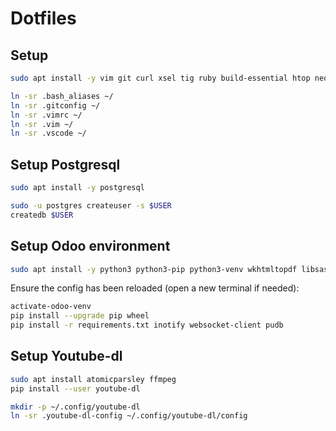 # Dotfiles

## Setup

```sh
sudo apt install -y vim git curl xsel tig ruby build-essential htop neofetch
```

```sh
ln -sr .bash_aliases ~/
ln -sr .gitconfig ~/
ln -sr .vimrc ~/
ln -sr .vim ~/
ln -sr .vscode ~/
```

## Setup Postgresql

```sh
sudo apt install -y postgresql

sudo -u postgres createuser -s $USER
createdb $USER
```

## Setup Odoo environment

```sh
sudo apt install -y python3 python3-pip python3-venv wkhtmltopdf libsasl2-dev libldap2-dev libpq-dev
```

Ensure the config has been reloaded (open a new terminal if needed):
```sh
activate-odoo-venv
pip install --upgrade pip wheel
pip install -r requirements.txt inotify websocket-client pudb
```

## Setup Youtube-dl

```sh
sudo apt install atomicparsley ffmpeg
pip install --user youtube-dl

mkdir -p ~/.config/youtube-dl
ln -sr .youtube-dl-config ~/.config/youtube-dl/config
```
